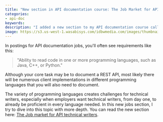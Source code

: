 ```yaml
---
title: "New section in API documentation course: The Job Market for API technical Writers"
categories:
- api-doc
keywords:
description: "I added a new section to my API documentation course called The Job Market for API technical Writers. In this section, I try to elaborate on why knowledge of programming is often listed as a requirement in API documentation jobs, even if you're mainly documenting a REST API."
image: https://s3.us-west-1.wasabisys.com/idbwmedia.com/images/thumbnails/jobreqstechwritersapi.png
---
```


In postings for API documentation jobs, you'll often see requirements like this:

>"Ability to read code in one or more programming languages, such as Java, C++, or Python."

Although your core task may be to document a REST API, most likely there will be numerous client implementations in different programming languages that you will also need to document.

The variety of programming languages creates challenges for technical writers, especially when employers want technical writers, from day one, to already be proficient in every language needed. In this new jobs section, I try to dive into this topic with more depth. You can read the new section here: [The Job market for API technical writers](https://idratherbewriting.com/jobapis_overview/).



